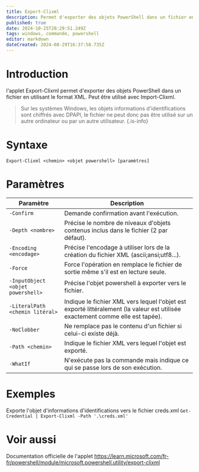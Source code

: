 ```yaml
---
title: Export-Clixml
description: Permet d'exporter des objets PowerShell dans un fichier en utilisant le format XML.
published: true
date: 2024-10-25T20:29:51.249Z
tags: windows, commande, powershell
editor: markdown
dateCreated: 2024-08-29T16:37:58.735Z
---
```


# Introduction

l'applet Export-Clixml permet d'exporter des objets PowerShell dans un fichier en utilisant le format XML. Peut être utilisé avec Import-Clixml.

> Sur les systèmes Windows, les objets informations d'identifications sont chiffrés avec DPAPI, le fichier ne peut donc pas être utilisé sur un autre ordinateur ou par un autre utilisateur.
> {.is-info}

# Syntaxe

`Export-Clixml <chemin> <objet powershell> [paramètres]`

# Paramètres

| Paramètre                         | Description                                                                                                                    |
| --------------------------------- | ------------------------------------------------------------------------------------------------------------------------------ |
| `-Confirm`                        | Demande confirmation avant l'exécution.                                                                                        |
| `-Depth <nombre>`                 | Précise le nombre de niveaux d'objets contenus inclus dans le fichier (2 par défaut).                                          |
| `-Encoding <encodage>`            | Précise l'encodage à utiliser lors de la création du fichier XML (ascii;ansi;utf8...).                                         |
| `-Force`                          | Force l'opération en remplace le fichier de sortie même s'il est en lecture seule.                                             |
| `-InputObject <objet powershell>` | Précise l'objet powershell à exporter vers le fichier.                                                                         |
| `-LiteralPath <chemin litéral>`   | Indique le fichier XML vers lequel l'objet est exporté littéralement (la valeur est utilisée exactement comme elle est tapée). |
| `-NoClobber`                      | Ne remplace pas le contenu d'un fichier si celui-ci existe déjà.                                                               |
| `-Path <chemin>`                  | Indique le fichier XML vers lequel l'objet est exporté.                                                                        |
| `-WhatIf`                         | N'exécute pas la commande mais indique ce qui se passe lors de son exécution.                                                  |

# Exemples

Exporte l'objet d'informations d'identifications vers le fichier creds.xml
`Get-Credential | Export-Clixml -Path '.\creds.xml'`

# Voir aussi

Documentation officielle de l'applet
https://learn.microsoft.com/fr-fr/powershell/module/microsoft.powershell.utility/export-clixml

